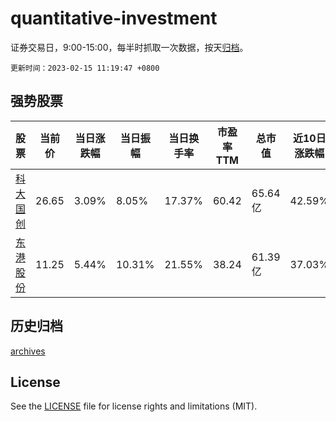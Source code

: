 # quantitative-investment

证券交易日，9:00-15:00，每半时抓取一次数据，按天[归档](archives)。

`更新时间：2023-02-15 11:19:47 +0800`

## 强势股票

|股票|当前价|当日涨跌幅|当日振幅|当日换手率|市盈率TTM|总市值|近10日涨跌幅|
|----|----|----|----|----|----|----|----|
|[科大国创](https://xueqiu.com/S/SZ300520)|26.65|3.09%|8.05%|17.37%|60.42|65.64亿|42.59%|
|[东港股份](https://xueqiu.com/S/SZ002117)|11.25|5.44%|10.31%|21.55%|38.24|61.39亿|37.03%|

## 历史归档

[archives](archives)

## License

See the [LICENSE](LICENSE) file for license rights and limitations (MIT).